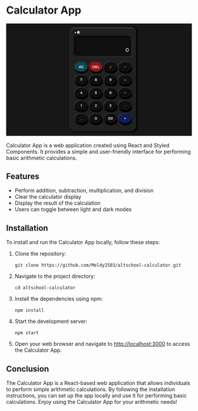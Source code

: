# Calculator App

![calculator-app](calculator.png)


Calculator App is a web application created using React and Styled Components. It provides a simple and user-friendly interface for performing basic arithmetic calculations.

## Features

- Perform addition, subtraction, multiplication, and division
- Clear the calculator display
- Display the result of the calculation
- Users can toggle between light and dark modes

## Installation

To install and run the Calculator App locally, follow these steps:

1. Clone the repository:

   ```shell
   git clone https://github.com/Meldy2503/altschool-calculator.git
   ```

2. Navigate to the project directory:

   ```shell
   cd altschool-calculator
   ```

3. Install the dependencies using npm:

   ```shell
   npm install
   ```

4. Start the development server:

   ```shell
   npm start
   ```

5. Open your web browser and navigate to [http://localhost:3000](http://localhost:3000) to access the Calculator App.

## Conclusion

The Calculator App is a React-based web application that allows individuals to perform simple arithmetic calculations. By following the installation instructions, you can set up the app locally and use it for performing basic calculations. Enjoy using the Calculator App for your arithmetic needs!
